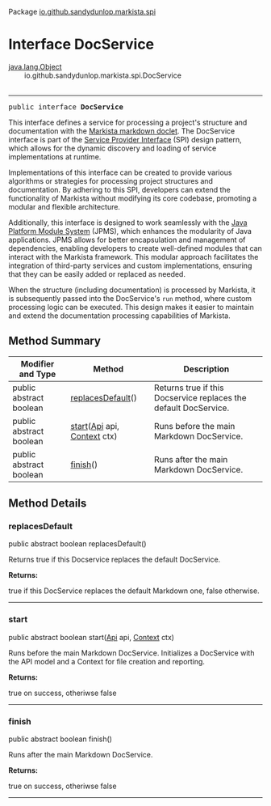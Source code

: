 Package [io.github.sandydunlop.markista.spi](index.md)

# Interface DocService
[java.lang.Object](https://docs.oracle.com/en/java/javase/24/docs/api/java.base/java/lang/Object.html)<br/>
        io.github.sandydunlop.markista.spi.DocService<br/>
<br/>

----

<span style="font-family: monospace;">public interface __DocService__</span>

This interface defines a service for processing a project's structure
and documentation with the 
[Markista markdown doclet](https://sandydunlop.github.io/markista/). 
The DocService interface is part of the
[Service Provider Interface](https://docs.oracle.com/javase/tutorial/sound/SPI-intro.html)
(SPI) design pattern, which allows
for the dynamic discovery and loading of service implementations at runtime.

Implementations of this interface can be created to provide various
algorithms or strategies for processing project structures and documentation.
By adhering to this SPI, developers can extend the functionality of Markista
without modifying its core codebase, promoting a modular and flexible architecture.

Additionally, this interface is designed to work seamlessly with the
[Java Platform Module System](https://openjdk.org/jeps/261) (JPMS), which 
enhances the modularity of Java
applications. JPMS allows for better encapsulation and management of dependencies,
enabling developers to create well-defined modules that can interact with
the Markista framework. This modular approach facilitates the integration of
third-party services and custom implementations, ensuring that they can be
easily added or replaced as needed.

When the structure (including documentation) is processed by Markista,
it is subsequently passed into the DocService's `run` method, where
custom processing logic can be executed. This design makes it easier to 
maintain and extend the documentation processing capabilities of Markista.


## Method Summary

| Modifier and Type       | Method                                                                         | Description                                                      |
|-------------------------|--------------------------------------------------------------------------------|------------------------------------------------------------------|
| public abstract boolean | [replacesDefault](#replacesdefault)()                                          | Returns true if this Docservice replaces the default DocService. |
| public abstract boolean | [start](#start)([Api](../model/Api.md) api, [Context](../core/Context.md) ctx) | Runs before the main Markdown DocService.                        |
| public abstract boolean | [finish](#finish)()                                                            | Runs after the main Markdown DocService.                         |

## Method Details

### replacesDefault

public abstract boolean replacesDefault()

Returns true if this Docservice replaces the default DocService.

**Returns:**

true if this DocService replaces the default Markdown one, false otherwise.


---

### start

public abstract boolean start([Api](../model/Api.md) api, [Context](../core/Context.md) ctx)

Runs before the main Markdown DocService.
Initializes a DocService with the API model and a Context for file creation and reporting.

**Returns:**

true on success, otheriwse false


---

### finish

public abstract boolean finish()

Runs after the main Markdown DocService.

**Returns:**

true on success, otheriwse false


---

